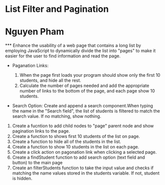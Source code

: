 # List Filter and Pagination
# Nguyen Pham

<JavaScript>
  
*** Enhance the usability of a web page that contains a long list by employing JavaScript to dynamically divide the list into "pages" to make it easier for the user to find information and read the page.

* Paganation Links:
  1. When the page first loads your program should show only the first 10 students, and hide all the rest.
  2. Calculate the number of pages needed and add the appropriate number of links to the bottom of the page, and each page show 10 students.

* Search Option:
    Create and append a search component.When typing the name in the "Search field", the list of students is filtered to match the search value. If no matching, show nothing.
  
1. Create a fucntion to add child nodes to "page" parent node and show pagination links to the page.
2. Create a function to shows first 10 students of the list on page.
3. Create a function to hide all of the students in the list.
4. Create a function to show 10 students in the list on each page.
5. Create a click action on pagonation link when clicking a selected page.
6. Create a findStudent function to add search option (text field and button) to the main page
7. Create an filterStudents function to take the input value and checks if matching
the name values stored in the students variable. If not, student is hidden.




